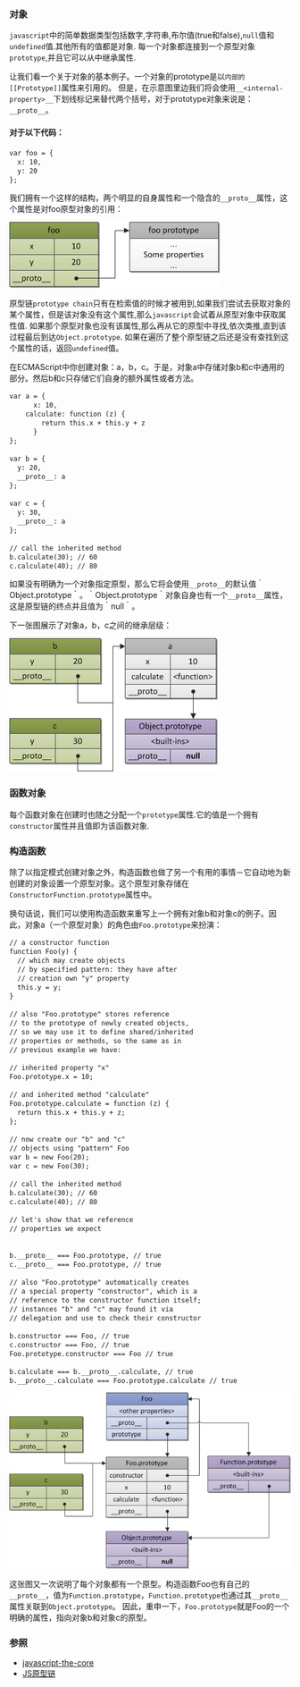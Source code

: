 ### 对象
`javascript`中的简单数据类型包括数字,字符串,布尔值(true和false),`null`值和`undefined`值.其他所有的值都是对象.
每一个对象都连接到一个原型对象`prototype`,并且它可以从中继承属性.

让我们看一个关于对象的基本例子。一个对象的prototype是以`内部的[[Prototype]]`属性来引用的。
但是，在示意图里边我们将会使用`__<internal-property>__`下划线标记来替代两个括号，对于prototype对象来说是：`__proto__`。
#### 对于以下代码：
```
var foo = {
  x: 10,
  y: 20
};
```
我们拥有一个这样的结构，两个明显的自身属性和一个隐含的`__proto__`属性，这个属性是对foo原型对象的引用：

![__proto__](img/proto.png)

原型链`prototype chain`只有在检索值的时候才被用到,如果我们尝试去获取对象的某个属性，但是该对象没有这个属性,那么`javascript`会试着从原型对象中获取属性值.
如果那个原型对象也没有该属性,那么再从它的原型中寻找,依次类推,直到该过程最后到达`Object.prototype`.
如果在遍历了整个原型链之后还是没有查找到这个属性的话，返回`undefined`值。

在ECMAScript中你创建对象：a，b，c。于是，对象a中存储对象b和c中通用的部分。然后b和c只存储它们自身的额外属性或者方法。
```
var a = {
      x: 10,
    calculate: function (z) {
        return this.x + this.y + z
      }
};

var b = {
  y: 20,
  __proto__: a
};

var c = {
  y: 30,
  __proto__: a
};

// call the inherited method
b.calculate(30); // 60
c.calculate(40); // 80
```
如果没有明确为一个对象指定原型，那么它将会使用`__proto__`的默认值｀Object.prototype｀。｀Object.prototype｀对象自身也有一个`__proto__`属性，这是原型链的终点并且值为｀null｀。

下一张图展示了对象a，b，c之间的继承层级：

![__proto__](img/prototype.png)

### 函数对象
每个函数对象在创建时也随之分配一个`prototype`属性.它的值是一个拥有`constructor`属性并且值即为该函数对象.
### 构造函数

除了以指定模式创建对象之外，构造函数也做了另一个有用的事情－它自动地为新创建的对象设置一个原型对象。这个原型对象存储在`ConstructorFunction.prototype`属性中。

换句话说，我们可以使用构造函数来重写上一个拥有对象b和对象c的例子。因此，对象a（一个原型对象）的角色由`Foo.prototype`来扮演：

```
// a constructor function
function Foo(y) {
  // which may create objects
  // by specified pattern: they have after
  // creation own "y" property
  this.y = y;
}

// also "Foo.prototype" stores reference
// to the prototype of newly created objects,
// so we may use it to define shared/inherited
// properties or methods, so the same as in
// previous example we have:

// inherited property "x"
Foo.prototype.x = 10;

// and inherited method "calculate"
Foo.prototype.calculate = function (z) {
  return this.x + this.y + z;
};

// now create our "b" and "c"
// objects using "pattern" Foo
var b = new Foo(20);
var c = new Foo(30);

// call the inherited method
b.calculate(30); // 60
c.calculate(40); // 80

// let's show that we reference
// properties we expect


b.__proto__ === Foo.prototype, // true
c.__proto__ === Foo.prototype, // true

// also "Foo.prototype" automatically creates
// a special property "constructor", which is a
// reference to the constructor function itself;
// instances "b" and "c" may found it via
// delegation and use to check their constructor

b.constructor === Foo, // true
c.constructor === Foo, // true
Foo.prototype.constructor === Foo // true

b.calculate === b.__proto__.calculate, // true
b.__proto__.calculate === Foo.prototype.calculate // true

```


![__proto__](img/constructor.png)

这张图又一次说明了每个对象都有一个原型。构造函数Foo也有自己的`__proto__`，值为`Function.prototype`，`Function.prototype`也通过其`__proto__`属性关联到`Object.prototype`。
因此，重申一下，`Foo.prototype`就是Foo的一个明确的属性，指向对象b和对象c的原型。

### 参照

- [javascript-the-core](http://dmitrysoshnikov.com/ecmascript/javascript-the-core/)
- [JS原型链](https://cnodejs.org/topic/56f2458f02c237a73a1a8a8a)
